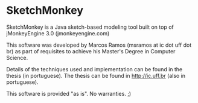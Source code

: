 SketchMonkey
============

SketchMonkey is a Java sketch-based modeling tool built on top of jMonkeyEngine 3.0 (jmonkeyengine.com)

This software was developed by Marcos Ramos (msramos at ic dot uff dot br)
as part of requisites to achieve his Master's Degree in Computer Science.

Details of the techniques used and implementation can be found in the thesis (in portuguese).
The thesis can be found in http://ic.uff.br (also in portuguese).

This software is provided "as is". No warranties. ;)
